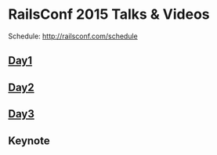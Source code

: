 # RailsConf 2015 Talks & Videos

Schedule: http://railsconf.com/schedule

## [Day1](/day1.md)

## [Day2](/day2.md)

## [Day3](/day3.md)

## Keynote
